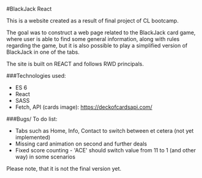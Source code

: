 #BlackJack React

This is a website created as a result of final project of CL bootcamp. 

The goal was to construct a web page related to the BlackJack card game, where user is able to find 
some general information, along with rules regarding the game, but it is also possible to play a simplified
version of BlackJack in one of the tabs.

The site is built on REACT and follows RWD principals.

###Technologies used:
* ES 6
* React
* SASS
* Fetch, API (cards image): https://deckofcardsapi.com/

###Bugs/ To do list:
* Tabs such as Home, Info, Contact to switch between et cetera (not yet implemented)
* Missing card animation on second and further deals 
* Fixed score counting - 'ACE' should switch value from 11 to 1 (and other way) in some scenarios

Please note, that it is not the final version yet.
 




